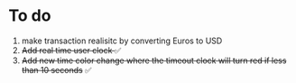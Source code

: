 # To do
1. make transaction realisitc by converting Euros to USD
2. <s>Add real time user clock </s> ✅
3. <s>Add new time color change where the timeout clock will turn red if less than 10 seconds</s> ✅
